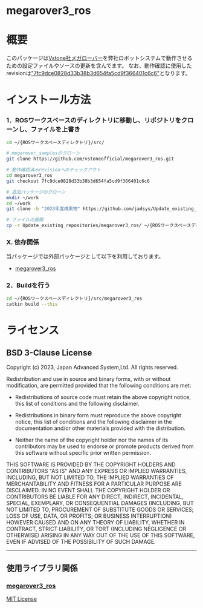 megarover3_ros
=======

概要
=======
このパッケージは[Vstone社メガローバー](https://github.com/vstoneofficial/megarover3_ros)を弊社ロボットシステムで動作させるための設定ファイルやソースの更新を含んでます。
なお、動作確認に使用したrevisionは["7fc9dce0828d33b38b3d654fa5cd9f366401c6c6"](https://github.com/vstoneofficial/megarover3_ros/commit/7fc9dce0828d33b38b3d654fa5cd9f366401c6c6)となります。

インストール方法
=======
### 1．ROSワークスペースのディレクトリに移動し、リポジトリをクローンし、ファイルを上書き
```bash 
cd ~/{ROSワークスペースディレクトリ}/src/

# megarover_samplesのクローン
git clone https://github.com/vstoneofficial/megarover3_ros.git

# 動作確認済みrevisionへのチェックアウト
cd megarover3_ros
git checkout 7fc9dce0828d33b38b3d654fa5cd9f366401c6c6

# 追加パッケージのクローン
mkdir ~/work
cd ~/work
git clone -b "2023年度成果物" https://github.com/jadsys/Update_existing_repositories.git

# ファイルの展開
cp -r Update_existing_repositories/megarover3_ros/ ~/{ROSワークスペースディレクトリ}/src/

```
### X. 依存関係
当パッケージでは外部パッケージとして以下を利用しております。
- [megarover3_ros](https://github.com/vstoneofficial/megarover3_ros.git)

### 2．Buildを行う
```bash 
cd ~/{ROSワークスペースディレクトリ}/src/megarover3_ros
catkin build --this
```

ライセンス
=======
## BSD 3-Clause License

Copyright (c) 2023, Japan Advanced System,Ltd.
All rights reserved.

Redistribution and use in source and binary forms, with or without
modification, are permitted provided that the following conditions are met:

* Redistributions of source code must retain the above copyright notice, this
  list of conditions and the following disclaimer.

* Redistributions in binary form must reproduce the above copyright notice,
  this list of conditions and the following disclaimer in the documentation
  and/or other materials provided with the distribution.

* Neither the name of the copyright holder nor the names of its contributors 
   may be used to endorse or promote products derived from this software 
   without specific prior written permission.

THIS SOFTWARE IS PROVIDED BY THE COPYRIGHT HOLDERS AND CONTRIBUTORS "AS IS"
AND ANY EXPRESS OR IMPLIED WARRANTIES, INCLUDING, BUT NOT LIMITED TO, THE
IMPLIED WARRANTIES OF MERCHANTABILITY AND FITNESS FOR A PARTICULAR PURPOSE ARE
DISCLAIMED. IN NO EVENT SHALL THE COPYRIGHT HOLDER OR CONTRIBUTORS BE LIABLE
FOR ANY DIRECT, INDIRECT, INCIDENTAL, SPECIAL, EXEMPLARY, OR CONSEQUENTIAL
DAMAGES (INCLUDING, BUT NOT LIMITED TO, PROCUREMENT OF SUBSTITUTE GOODS OR
SERVICES; LOSS OF USE, DATA, OR PROFITS; OR BUSINESS INTERRUPTION) HOWEVER
CAUSED AND ON ANY THEORY OF LIABILITY, WHETHER IN CONTRACT, STRICT LIABILITY,
OR TORT (INCLUDING NEGLIGENCE OR OTHERWISE) ARISING IN ANY WAY OUT OF THE USE
OF THIS SOFTWARE, EVEN IF ADVISED OF THE POSSIBILITY OF SUCH DAMAGE.

* * *
## 使用ライブラリ関係
### [megarover3_ros](https://github.com/vstoneofficial/megarover3_ros.git)
 [MIT License](https://opensource.org/licenses/MIT)